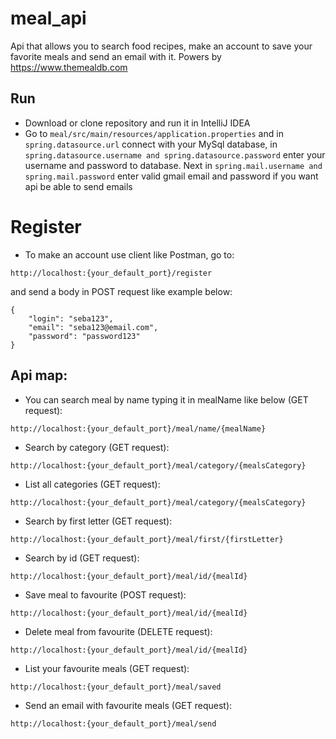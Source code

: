# meal_api
Api that allows you to search food recipes, make an account to save your favorite meals and send an email with it. Powers by https://www.themealdb.com

## Run

* Download or clone repository and run it in IntelliJ IDEA
* Go to  ```meal/src/main/resources/application.properties```
and in ```spring.datasource.url``` connect with your MySql database,
in ```spring.datasource.username and spring.datasource.password```
enter your username and password to database. Next in ```spring.mail.username and spring.mail.password``` enter valid
gmail email and password if you want api be able to send emails

# Register

* To make an account use client like Postman, go to:
```
http://localhost:{your_default_port}/register
```
   and send a body in POST request like example below:
```
{
    "login": "seba123",
    "email": "seba123@email.com",
    "password": "password123"
}

```
## Api map:

* You can search meal by name typing it in mealName like below (GET request):
```
http://localhost:{your_default_port}/meal/name/{mealName}
```
* Search by category (GET request):
```
http://localhost:{your_default_port}/meal/category/{mealsCategory}
```
* List all categories (GET request):
```
http://localhost:{your_default_port}/meal/category/{mealsCategory}
```
* Search by first letter (GET request): 
```
http://localhost:{your_default_port}/meal/first/{firstLetter}
```
* Search by id (GET request): 
```
http://localhost:{your_default_port}/meal/id/{mealId}
```
* Save meal to favourite (POST request):
```
http://localhost:{your_default_port}/meal/id/{mealId}
```
* Delete meal from favourite (DELETE request):
```
http://localhost:{your_default_port}/meal/id/{mealId}
```
* List your favourite meals (GET request):
```
http://localhost:{your_default_port}/meal/saved
```
* Send an email with favourite meals (GET request):
```
http://localhost:{your_default_port}/meal/send
```


